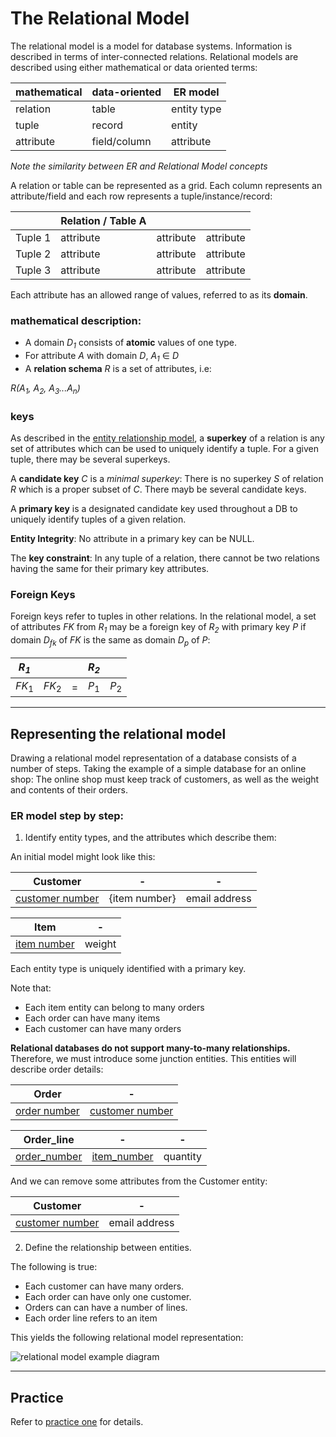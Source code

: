 # The Relational Model

The relational model is a model for database systems.
Information is described in terms of inter-connected relations.
Relational models are described using either mathematical or data oriented terms:

| mathematical | data-oriented | ER model    |
| ------------ | ------------- | ----------- |
| relation     | table         | entity type |
| tuple        | record        | entity      |
| attribute    | field/column  | attribute   |

*Note the similarity between ER and Relational Model concepts*

A relation or table can be represented as a  grid.
Each column represents an attribute/field
and each row represents a tuple/instance/record:

|         | Relation / Table A |           |           |
| ------- | ------------------ | --------- | --------- |
| Tuple 1 | attribute          | attribute | attribute |
| Tuple 2 | attribute          | attribute | attribute |
| Tuple 3 | attribute          | attribute | attribute |

Each attribute has an allowed range of values, referred to as its **domain**.

### mathematical description:

* A domain *D<sub>1</sub>* consists of **atomic** values of one type.
* For attribute *A* with domain *D*, *A<sub>1</sub>* ∈ *D<sub></sub>*
* A **relation schema** *R* is a set of attributes, i.e:

 *R(A<sub>1</sub>, A<sub>2</sub>, A<sub>3</sub>...A<sub>n</sub>)*


### keys


As described in the [entity relationship model](/notes/1-entity-relationship_model.png),
a **superkey** of a relation is any set of attributes which can be used to uniquely identify a tuple.
For a given tuple, there may be several superkeys.


A **candidate key** *C* is a *minimal superkey*:
There is no superkey *S* of relation *R* which is a proper subset of *C*. There mayb be several candidate keys.

A **primary key** is a designated candidate key used throughout a DB to uniquely identify tuples of a given relation.

**Entity Integrity**: No attribute in a primary key can be NULL.

The **key constraint**:
In any tuple of a relation, there cannot be two relations having the same for their primary key attributes.

### Foreign Keys

Foreign keys refer to tuples in other relations.
In the relational model, a set of attributes *FK* from *R<sub>1</sub>*
may be a foreign key of *R<sub>2</sub>* with primary key *P* if
domain *D<sub>fk</sub>* of *FK* is the same as
domain *D<sub>p</sub>* of *P*:

| *R<sub>1</sub>*  |                  |     | *R<sub>2</sub>* |                 |
| ---------------- | ---------------- | --- | --------------- | --------------- |
| *FK*<sub>1</sub> | *FK*<sub>2</sub> | =   | *P*<sub>1</sub> | *P*<sub>2</sub> |









---

## Representing the relational model

Drawing a relational model representation of a database consists of a number of steps.
Taking the example of a simple database for an online shop:
The online shop must keep track of customers,
as well as the weight and contents of their orders.

### ER model step by step:

1. Identify entity types, and the attributes which describe them:

An initial model might look like this:

| Customer               | -             | -             |
| ---------------------- | ------------- | ------------- |
| <u>customer number</u> | {item number} | email address |

| Item               | -      |
| ------------------ | ------ |
| <u>item number</u> | weight |

Each entity type is uniquely identified with a primary key.

Note that:
- Each item entity can belong to many orders
- Each order can have many items
- Each customer can have many orders

**Relational databases do not support many-to-many relationships.**
Therefore, we must introduce some junction entities.
This entities will describe order details:

| Order               | -                      |
| ------------------- | ---------------------- |
| <u>order number</u> | <u>customer number</u> |

| Order_line          | -                  | -        |
| ------------------- | ------------------ | -------- |
| <u>order_number</u> | <u>item_number</u> | quantity |

And we can remove some attributes from the Customer entity:

| Customer               | -             |
| ---------------------- | ------------- |
| <u>customer number</u> | email address |


2. Define the relationship between entities.

The following is true:
- Each customer can have many orders.
- Each order can have only one customer.
- Orders can can have a number of lines.
- Each order line refers to an item

This yields the following relational model representation:

![relational model example diagram](/img/example_relational_model.png)

---

## Practice

Refer to [practice one](/practice/01.pdf) for details.
